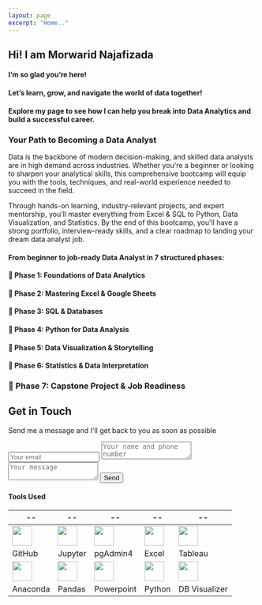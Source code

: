 ```yaml
---
layout: page
excerpt: "Home.."
---
```


## Hi! I am Morwarid Najafizada

#### I’m so glad you’re here!
#### Let’s learn, grow, and navigate the world of data together!  
#### Explore my page to see how I can help you break into Data Analytics and build a successful career.
    
    
### Your Path to Becoming a Data Analyst 
Data is the backbone of modern decision-making, and skilled data analysts are in high demand across industries. Whether you're a beginner or looking to sharpen your analytical skills, this comprehensive bootcamp will equip you with the tools, techniques, and real-world experience needed to succeed in the field.

Through hands-on learning, industry-relevant projects, and expert mentorship, you'll master everything from Excel & SQL to Python, Data Visualization, and Statistics. By the end of this bootcamp, you'll have a strong portfolio, interview-ready skills, and a clear roadmap to landing your dream data analyst job.

#### From beginner to job-ready Data Analyst in 7 structured phases:

#### 🔹 Phase 1: Foundations of Data Analytics

#### 🔹 Phase 2: Mastering Excel & Google Sheets

#### 🔹 Phase 3: SQL & Databases

#### 🔹 Phase 4: Python for Data Analysis

#### 🔹 Phase 5: Data Visualization & Storytelling

#### 🔹 Phase 6: Statistics & Data Interpretation

### 🔹 Phase 7: Capstone Project & Job Readiness


<div id="contact">
        <h2>Get in Touch</h2>
        
Send me a message and I'll get back to you as soon as possible   
         <div id="contact-form">
                <form action="https://formspree.io/mpzyqdng" method="POST">
                <input type="hidden" name="_subject" value="Contact request from personal website" />
                <input type="email" name="_replyto" placeholder="Your email" required>
                <textarea name="message" placeholder="Your name and phone number" required></textarea>
                <textarea name="message" placeholder="Your message" required></textarea>
                <button type="submit">Send</button>
            </form>
        </div>
    </div>



#### Tools Used 

 --|--|--|--|--|
---------------| ----------------- |----------------|------------|------|
<img src="https://morwarid1.github.io/images/Tools/Github.png" width="40">| <img src="https://morwarid1.github.io/images/Tools/Jupyter-Notebook.png" width="40"> | <img src="https://morwarid1.github.io/images/Tools/pgAdmin4.png" width="40">|<img src="https://morwarid1.github.io/images/Tools/Microsoft-Excel.png" width="40"> |<img src="https://morwarid1.github.io/images/Tools/Tableau.png" width="40"> |
GitHub | Jupyter |pgAdmin4 | Excel | Tableau |
<img src="https://morwarid1.github.io/images/Tools/Anaconda.png" width="40">| <img src="https://morwarid1.github.io/images/Tools/Pandas.png" width="40"> |<img src="https://morwarid1.github.io/images/Tools/Microsoft-Powerpoint.png" width="40"> |<img src="https://morwarid1.github.io/images/Tools/Python.png" width="40"> |<img src="https://morwarid1.github.io/images/Tools/DB-Visualizer.png" width="40"> | 
Anaconda | Pandas | Powerpoint | Python | DB Visualizer |



